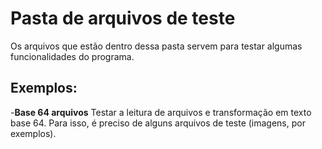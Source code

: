 # Pasta de arquivos de teste

Os arquivos que estão dentro dessa pasta servem para testar algumas funcionalidades do programa.

## Exemplos:

-__Base 64 arquivos__ Testar a leitura de arquivos e transformação em texto base 64. Para isso, é preciso de alguns
arquivos de teste (imagens, por exemplos).